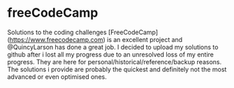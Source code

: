 # freeCodeCamp
Solutions to the coding challenges
[FreeCodeCamp] (https://www.freecodecamp.com) is an excellent project and @QuincyLarson has done a great job.
I decided to upload my solutions to github after i lost all my progress due to an unresolved loss of my entire progress.
They are here for personal/historical/reference/backup reasons.
The solutions i provide are probably the quickest and definitely not the most advanced or even optimised ones.